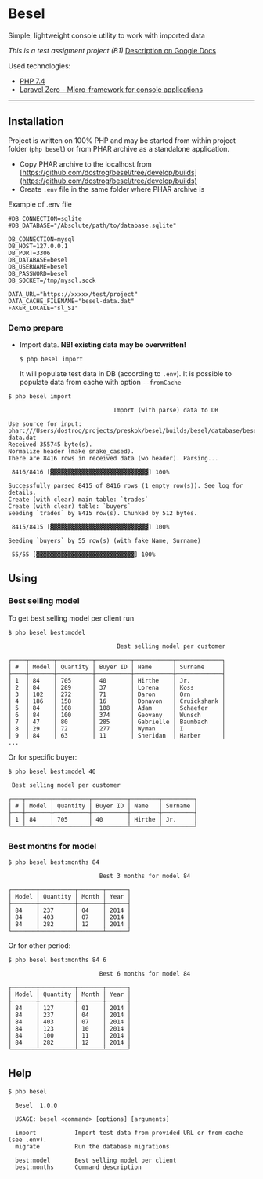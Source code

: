 # Besel

Simple, lightweight console utility to work with imported data

_This is a test assigment project (B1)_ [Description on Google Docs](https://docs.google.com/document/d/1dC0PrfmIbhP3EtG-3gwdto5vrv83m1DAmjSiNOSCAaQ/edit?usp=sharing)

Used technologies:

- [PHP 7.4](https://www.php.net)
- [Laravel Zero - Micro-framework for console applications](https://laravel-zero.com)

------
## Installation

Project is written on 100% PHP and may be started from within project folder (`php besel`) or from PHAR archive as a standalone application.

- Copy PHAR archive to the localhost from [https://github.com/dostrog/besel/tree/develop/builds](https://github.com/dostrog/besel/tree/develop/builds)
- Create `.env` file in the same folder where PHAR archive is

Example of .env file
```shell
#DB_CONNECTION=sqlite
#DB_DATABASE="/Absolute/path/to/database.sqlite"

DB_CONNECTION=mysql
DB_HOST=127.0.0.1
DB_PORT=3306
DB_DATABASE=besel
DB_USERNAME=besel
DB_PASSWORD=besel
DB_SOCKET=/tmp/mysql.sock

DATA_URL="https://xxxxx/test/project"
DATA_CACHE_FILENAME="besel-data.dat"
FAKER_LOCALE="sl_SI"
```

### Demo prepare

- Import data. **NB! existing data may be overwritten!**
    ```shell
    $ php besel import
    ```
    It will populate test data in DB (according to `.env`). It is possible to populate data from cache with option `--fromCache`

```shell
$ php besel import

                              Import (with parse) data to DB

Use source for input: phar:///Users/dostrog/projects/preskok/besel/builds/besel/database/besel-data.dat
Received 355745 byte(s).
Normalize header (make snake_cased).
There are 8416 rows in received data (wo header). Parsing...

 8416/8416 [▓▓▓▓▓▓▓▓▓▓▓▓▓▓▓▓▓▓▓▓▓▓▓▓▓▓▓▓] 100%

Successfully parsed 8415 of 8416 rows (1 empty row(s)). See log for details.
Create (with clear) main table: `trades`
Create (with clear) table: `buyers`
Seeding `trades` by 8415 row(s). Chunked by 512 bytes.

 8415/8415 [▓▓▓▓▓▓▓▓▓▓▓▓▓▓▓▓▓▓▓▓▓▓▓▓▓▓▓▓] 100%

Seeding `buyers` by 55 row(s) (with fake Name, Surname)

 55/55 [▓▓▓▓▓▓▓▓▓▓▓▓▓▓▓▓▓▓▓▓▓▓▓▓▓▓▓▓] 100%

```

## Using

### Best selling model

To get best selling model per client run 

```shell
$ php besel best:model

                               Best selling model per customer

┌────┬───────┬──────────┬──────────┬───────────┬─────────────┐
│ #  │ Model │ Quantity │ Buyer ID │ Name      │ Surname     │
├────┼───────┼──────────┼──────────┼───────────┼─────────────┤
│ 1  │ 84    │ 705      │ 40       │ Hirthe    │ Jr.         │
│ 2  │ 84    │ 289      │ 37       │ Lorena    │ Koss        │
│ 3  │ 102   │ 272      │ 71       │ Daron     │ Orn         │
│ 4  │ 186   │ 158      │ 16       │ Donavon   │ Cruickshank │
│ 5  │ 84    │ 108      │ 108      │ Adam      │ Schaefer    │
│ 6  │ 84    │ 100      │ 374      │ Geovany   │ Wunsch      │
│ 7  │ 47    │ 80       │ 285      │ Gabrielle │ Baumbach    │
│ 8  │ 29    │ 72       │ 277      │ Wyman     │ I           │
│ 9  │ 84    │ 63       │ 11       │ Sheridan  │ Harber      │
... 
```
Or for specific buyer:

```shell
$ php besel best:model 40

 Best selling model per customer

┌───┬───────┬──────────┬──────────┬────────┬─────────┐
│ # │ Model │ Quantity │ Buyer ID │ Name   │ Surname │
├───┼───────┼──────────┼──────────┼────────┼─────────┤
│ 1 │ 84    │ 705      │ 40       │ Hirthe │ Jr.     │
└───┴───────┴──────────┴──────────┴────────┴─────────┘
```
### Best months for model

```shell
$ php besel best:months 84

                          Best 3 months for model 84

┌───────┬──────────┬───────┬──────┐
│ Model │ Quantity │ Month │ Year │
├───────┼──────────┼───────┼──────┤
│ 84    │ 237      │ 04    │ 2014 │
│ 84    │ 403      │ 07    │ 2014 │
│ 84    │ 282      │ 12    │ 2014 │
└───────┴──────────┴───────┴──────┘
```
Or for other period:

```shell
$ php besel best:months 84 6

                          Best 6 months for model 84

┌───────┬──────────┬───────┬──────┐
│ Model │ Quantity │ Month │ Year │
├───────┼──────────┼───────┼──────┤
│ 84    │ 127      │ 01    │ 2014 │
│ 84    │ 237      │ 04    │ 2014 │
│ 84    │ 403      │ 07    │ 2014 │
│ 84    │ 123      │ 10    │ 2014 │
│ 84    │ 100      │ 11    │ 2014 │
│ 84    │ 282      │ 12    │ 2014 │
└───────┴──────────┴───────┴──────┘
```
## Help

```shell
$ php besel

  Besel  1.0.0

  USAGE: besel <command> [options] [arguments]

  import           Import test data from provided URL or from cache (see .env).
  migrate          Run the database migrations

  best:model       Best selling model per client
  best:months      Command description
```

